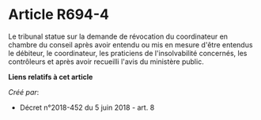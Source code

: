 # Article R694-4

Le tribunal statue sur la demande de révocation du coordinateur en chambre du conseil après avoir entendu ou mis en mesure
d'être entendus le débiteur, le coordinateur, les praticiens de l'insolvabilité concernés, les contrôleurs et après avoir
recueilli l'avis du ministère public.

**Liens relatifs à cet article**

_Créé par_:

  - Décret n°2018-452 du 5 juin 2018 - art. 8
